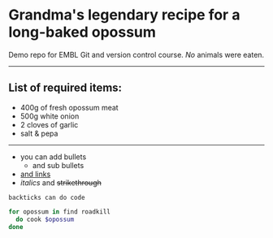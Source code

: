 # Grandma's legendary recipe for a long-baked **opossum**
Demo repo for EMBL Git and version control course. _No_ animals were eaten.

-------------
## List of required items:

- 400g of fresh opossum meat
- 500g white onion
- 2 cloves of garlic
- salt & pepa

<!-- HTML comment test -->


-------------

- you can add bullets
  - and sub bullets
- [and links](https://www.google.com)
- _italics_ and ~~strikethrough~~

`backticks can do code`

```Bash
for opossum in find roadkill
  do cook $opossum
done
```
